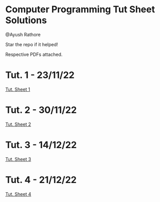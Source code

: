 # Computer Programming Tut Sheet Solutions

@Ayush Rathore

Star the repo if it helped!

Respective PDFs attached.

# Tut. 1 - 23/11/22

[Tut. Sheet 1](Computer%20Programming%20Tut%20Sheet%20Solutions%202c734a7b14b94387b492223f22554985/Tut%20Sheet%201%20e28feee8187d48a7b22e04ffad2077c5.md)

# Tut. 2 - 30/11/22

[Tut. Sheet 2](Computer%20Programming%20Tut%20Sheet%20Solutions%202c734a7b14b94387b492223f22554985/Tut%20Sheet%202%2083f76ee2ec524d1a9853a4be79d34478.md)

# Tut. 3 - 14/12/22

[Tut. Sheet 3](Computer%20Programming%20Tut%20Sheet%20Solutions%202c734a7b14b94387b492223f22554985/Tut%20Sheet%203%2047f6bef2b5b64470bc5401ee28099207.md)

# Tut. 4 - 21/12/22

[Tut. Sheet 4](Computer%20Programming%20Tut%20Sheet%20Solutions%202c734a7b14b94387b492223f22554985/Tut%20Sheet%204%20346aa1cd6dfa4296bbcd0fda782a77f3.md)